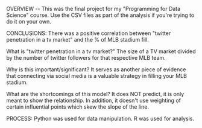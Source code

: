 OVERVIEW -- This was the final project for my "Programming for Data Science" course. Use the CSV files as part of the analysis if you're trying to do it on your own.

CONCLUSIONS: There was a positive correlation between "twitter penetration in a tv market" and the % of MLB stadium fill. 

What is "twitter penetration in a tv market?" 
  The size of a TV market divided by the number of twitter followers for that respective MLB team. 
  
Why is this important/significant?
  It serves as another piece of evidence that connecting via social media is a valuable strategy in filling your MLB stadium. 
  
What are the shortcomings of this model?
  It does NOT predict, it is only meant to show the relationship. In addition, it doesn't use weighting of certain influential points which skew the slope of the line. 


PROCESS:
  Python was used for data manipulation.
  R was used for analysis.  
  
